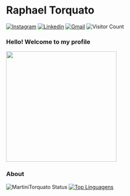 # Raphael Torquato
[![Instagram](https://img.shields.io/badge/Instagram-white?style=for-the-badge&logo=instagram)](https://www.instagram.com/euraphaeltorquato)
[![Linkedin](https://img.shields.io/badge/LinkedIn-blue?style=for-the-badge&logo=Linkedin)](https://www.linkedin.com/in/raphaeltorquato/)
[![Gmail](https://img.shields.io/badge/-Gmail-c14438?style=for-the-badge&logo=Gmail&logoColor=white&link=mailto:martinitorquato@gmail.com)](mailto:martinitorquato@gmail.com)
![Visitor Count](https://profile-counter.glitch.me/{martinitorquato}/count.svg)

### Hello! Welcome to my profile
<img style="margin: 0 auto" src="https://media.giphy.com/media/3o84sBDmixSkHj8h8Y/giphy.gif" height="300">

### About
![MartiniTorquato Status](https://github-readme-stats.vercel.app/api?username=martinitorquato&show_icons=true)
[![Top Linguagens](https://github-readme-stats.vercel.app/api/top-langs/?username=martinitorquato&layout=compact)](https://github.com/anuraghazra/github-readme-stats)
